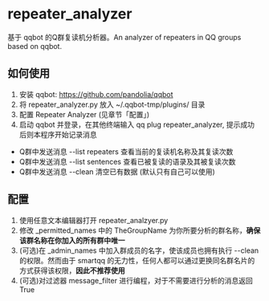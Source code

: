 # repeater_analyzer

基于 qqbot 的Q群复读机分析器。An analyzer of repeaters in QQ groups based on qqbot.

## 如何使用

1. 安装 qqbot: https://github.com/pandolia/qqbot
2. 将 repeater_analyzer.py 放入 ~/.qqbot-tmp/plugins/ 目录
3. 配置 Repeater Analyzer (见章节「配置」)
4. 启动 qqbot 并登录，在其他终端输入 qq plug repeater_analyzer, 提示成功后则本程序开始记录消息
- Q群中发送消息 --list repeaters 查看当前的复读机名称及其复读次数
- Q群中发送消息 --list sentences 查看已被复读的语录及其被复读次数
- Q群中发送消息 --clean 清空已有数据 (默认只有自己可以使用)

## 配置

1. 使用任意文本编辑器打开 repeater_analzyer.py
2. 修改 _permitted_names 中的 TheGroupName 为你所要分析的群名称，**确保该群名称在你加入的所有群中唯一**
3. (可选)在 _admin_names 中加入群成员的名字，使该成员也拥有执行 --clean 的权限。然而由于 smartqq 的无力性，任何人都可以通过更换同名群名片的方式获得该权限，**因此不推荐使用**
4. (可选)对过滤器 message_filter 进行编程，对于不需要进行分析的消息返回 True

